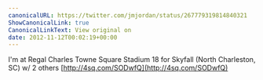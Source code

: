 ```yaml
---
canonicalURL: https://twitter.com/jmjordan/status/267779319814840321
ShowCanonicalLink: true
CanonicalLinkText: View original on
date: 2012-11-12T00:02:19+00:00
---
```

I'm at Regal Charles Towne Square Stadium 18 for Skyfall (North Charleston, SC) w/ 2 others [http://4sq.com/SODwfQ](http://4sq.com/SODwfQ)